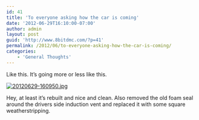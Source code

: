 ```yaml
---
id: 41
title: 'To everyone asking how the car is coming'
date: '2012-06-29T16:10:00-07:00'
author: admin
layout: post
guid: 'http://www.8bitdmc.com/?p=41'
permalink: /2012/06/to-everyone-asking-how-the-car-is-coming/
categories:
    - 'General Thoughts'
---
```


Like this. It’s going more or less like this.

[![20120629-160950.jpg](_site/8bitdmc/assets/images/2012/06/20120629-160950.jpg)](_site/8bitdmc/assets/images/2012/06/20120629-160950.jpg)

Hey, at least it’s rebuilt and nice and clean. Also removed the old foam seal around the drivers side induction vent and replaced it with some square weatherstripping.
